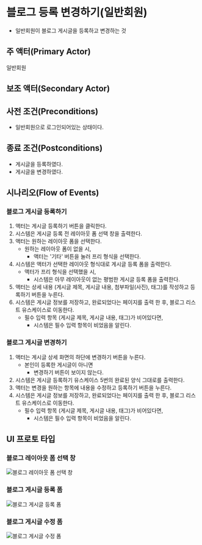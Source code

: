 # 블로그 등록 변경하기(일반회원)

- 일반회원이 블로그 게시글을 등록하고 변경하는 것

## 주 액터(Primary Actor)

일반회원

## 보조 액터(Secondary Actor)

## 사전 조건(Preconditions)

- 일반회원으로 로그인되어있는 상태이다.

## 종료 조건(Postconditions)

- 게시글을 등록하였다.
- 게시글을 변경하였다.

## 시나리오(Flow of Events)

### 블로그 게시글 등록하기

1. 액터는 게시글 등록하기 버튼을 클릭한다.
2. 시스템은 게시글 등록 전 레이아웃 폼 선택 창을 출력한다.
3. 액터는 원하는 레이아웃 폼을 선택한다.
    - 원하는 레이아웃 폼이 없을 시,
        - 액터는 '기타' 버튼을 눌러 프리 형식을 선택한다.
4. 시스템은 액터가 선택한 레이아웃 형식대로 게시글 등록 폼을 출력한다.
    - 액터가 프리 형식을 선택했을 시,
        - 시스템은 아무 레이아웃이 없는 평범한 게시글 등록 폼을 출력한다.
5. 액터는 상세 내용 (게시글 제목, 게시글 내용, 첨부파일(사진), 태그)를 작성하고 등록하기 버튼을 누른다.
6. 시스템은 게시글 정보를 저장하고, 완료되었다는 페이지를 출력 한 후, 블로그 리스트 유스케이스로 이동한다.
    - 필수 입력 항목 (게시글 제목, 게시글 내용, 태그)가 비어있다면,
        - 시스템은 필수 입력 항목이 비었음을 알린다.

### 블로그 게시글 변경하기

1. 액터는 게시글 상세 화면의 하단에 변경하기 버튼을 누른다.
    - 본인이 등록한 게시글이 아니면
        - 변경하기 버튼이 보이지 않는다.
2. 시스템은 게시글 등록하기 유스케이스 5번의 완료된 양식 그대로를 출력한다.
3. 액터는 변경을 원하는 항목에 내용을 수정하고 등록하기 버튼을 누른다.
4. 시스템은 게시글 정보를 저장하고, 완료되었다는 페이지를 출력 한 후, 블로그 리스트 유스케이스로 이동한다.
    - 필수 입력 항목 (게시글 제목, 게시글 내용, 태그)가 비어있다면,
        - 시스템은 필수 입력 항목이 비었음을 알린다.

## UI 프로토 타입

### 블로그 레이아웃 폼 선택 창
![블로그 레이아웃 폼 선택 창](./images/레이아웃.PNG)

### 블로그 게시글 등록 폼
![블로그 게시글 등록 폼](./images/Q&A.PNG)

### 블로그 게시글 수정 폼
![블로그 게시글 수정 폼](./images/Q&A.PNG)